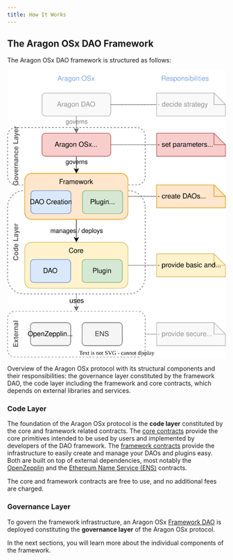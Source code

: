 ```yaml
---
title: How It Works
---
```


## The Aragon OSx DAO Framework

The Aragon OSx DAO framework is structured as follows:

<div class="center-column">

![](./aragon-os-framework-overview.drawio.svg)

<p class="caption"> 
  Overview of the Aragon OSx protocol with its structural components and their responsibilities: the governance layer constituted by the framework DAO, the code layer including the framework and core contracts, which depends on external libraries and services.
</p>

</div>

### Code Layer

The foundation of the Aragon OSx protocol is the **code layer** constituted by the core and framework related contracts.
The [core contracts](./01-core/index.md) provide the core primitives intended to be used by users and implemented by developers of the DAO framework.
The [framework contracts](./02-framework/index.md) provide the infrastructure to easily create and manage your DAOs and plugins easy.
Both are built on top of external dependencies, most notably the [OpenZepplin](https://www.openzeppelin.com/contracts) and the [Ethereum Name Service (ENS)](https://docs.ens.domains/) contracts.

The core and framework contracts are free to use, and no additional fees are charged.

### Governance Layer

To govern the framework infrastructure, an Aragon OSx [Framework DAO](./03-framwork-dao.md) is deployed constituting the **governance layer** of the Aragon OSx protocol.

In the next sections, you will learn more about the individual components of the framework.
